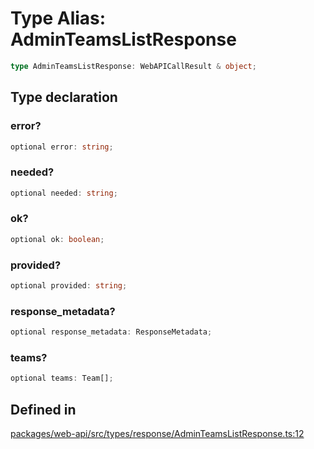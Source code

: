# Type Alias: AdminTeamsListResponse

```ts
type AdminTeamsListResponse: WebAPICallResult & object;
```

## Type declaration

### error?

```ts
optional error: string;
```

### needed?

```ts
optional needed: string;
```

### ok?

```ts
optional ok: boolean;
```

### provided?

```ts
optional provided: string;
```

### response\_metadata?

```ts
optional response_metadata: ResponseMetadata;
```

### teams?

```ts
optional teams: Team[];
```

## Defined in

[packages/web-api/src/types/response/AdminTeamsListResponse.ts:12](https://github.com/slackapi/node-slack-sdk/blob/main/packages/web-api/src/types/response/AdminTeamsListResponse.ts#L12)
